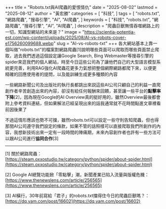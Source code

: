 +++
title = "Robots.txt與AI爬蟲的愛恨情仇"
date = "2025-08-02"
lastmod = "2025-08-12"
author = "黃宏勝"
categories = [
  "科技",
]
tags = [
  "robots.txt",
  "網路爬蟲",
  "搜尋引擎",
  "AI",
  "AI爬蟲",
]
keywords = [
  "科技",
  "robots.txt",
  "網路爬蟲",
  "搜尋引擎",
  "AI",
  "AI爬蟲",
]
description = "爬蟲巨獸無情吞噬網路上的一切，知識型網站的未來是？"
image = "https://scientia-potentia-est.com/wp-content/uploads/2025/08/AI-vs-robots-cover-e1756260099688.webp"
slug = "AI-vs-robots-txt" 
+++
各大網站基本上靠一個叫做"robots.txt"的檔案對網路爬蟲[1]說明哪些頁面可以爬取而哪些頁面禁止爬取，過去我們透過這個設定讓Google Search, Bing Webmaster等搜尋引擎的spider來逛我們的個人網站，時至今日這些公司為了讓他們自己的大型語言模型系統更完善，利用RAG強化AI爬蟲花更多力氣想把整個網際網路都爬下來，以便更精確的回應使用者的提問，以及能訓練生成更多種類的內容

一些網路新聞公司及出版社的執行長都跳出來説這些AI公司只顧自己的利益一直爬創作者辛苦創造出來的內容，卻沒有給任何報酬來回饋，甚至讓一些平台的**點擊率下降**[2]，因為現在Google的AI Overview真的挺好用的，雖然Overview最後都會附上參考資料連結，但如果解法已經呈現出來的話我通常就不花時間點進文章裡看前因後果了

不過這情形應該也勢不可擋，雖然robots.txt可以設定一些守則告知爬蟲，但也得那間AI公司遵守我們設定的條款，如果不管的話照樣可以直接爬取我們所創作的內容，我想新技術出來一定有一段時間的陣痛期，未來內容創作者也許有一些方法可以跟AI公司進行**協同合作**[3]

---
[1] 關於網路爬蟲：[https://steam.oxxostudio.tw/category/python/spider/about-spider.html](https://steam.oxxostudio.tw/category/python/spider/about-spider.html)

[2] Google AI總覽功能掀「零點擊」潮，新聞產業已陷入流量與版權危機：[https://www.thenewslens.com/article/256565](https://www.thenewslens.com/article/256565)

[3] AI橫行，30年前寫給「君子」的robots.txt擋得住今日的爬蟲巨獸嗎？：[https://dq.yam.com/post/16602](https://dq.yam.com/post/16602)
